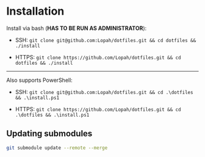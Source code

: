 # Installation

Install via bash (**HAS TO BE RUN AS ADMINISTRATOR**):

- SSH:
  `git clone git@github.com:Lopah/dotfiles.git && cd dotfiles && ./install`

- HTTPS:
  `git clone https://github.com/Lopah/dotfiles.git && cd dotfiles && ./install`

---

Also supports PowerShell:

- SSH:
  `git clone git@github.com:Lopah/dotfiles.git && cd .\dotfiles && .\install.ps1`

- HTTPS:
  `git clone https://github.com/Lopah/dotfiles.git && cd .\dotfiles && .\install.ps1`


## Updating submodules

```bash
git submodule update --remote --merge
```